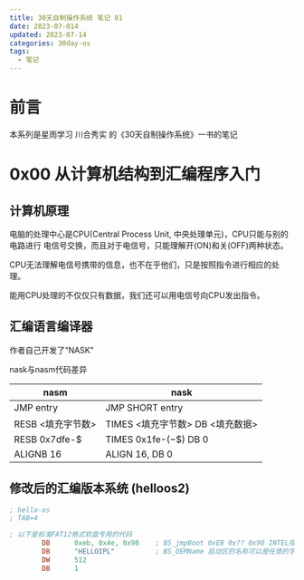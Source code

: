 ```yaml
---
title: 30天自制操作系统 笔记 01
date: 2023-07-014
updated: 2023-07-14
categories: 30day-os
tags:
  - 笔记
---
```


# 前言

本系列是星雨学习 川合秀实 的《30天自制操作系统》一书的笔记

# 0x00 从计算机结构到汇编程序入门

## 计算机原理

电脑的处理中心是CPU(Central Process Unit, 中央处理单元)，CPU只能与别的电路进行
电信号交换，而且对于电信号，只能理解开(ON)和关(OFF)两种状态。

CPU无法理解电信号携带的信息，也不在乎他们，只是按照指令进行相应的处理。

能用CPU处理的不仅仅只有数据，我们还可以用电信号向CPU发出指令。

## 汇编语言编译器

作者自己开发了“NASK”

nask与nasm代码差异

|nasm|nask|
|---|---|
|JMP entry|JMP SHORT entry|
|RESB <填充字节数>|TIMES <填充字节数> DB <填充数据>|
|RESB 0x7dfe-$|TIMES 0x1fe-($-$$) DB 0
|ALIGNB 16|ALIGN 16, DB 0|

## 修改后的汇编版本系统 (helloos2)

``` asm
; hello-os
; TAB=4

; 以下是标准FAT12格式软盘专用的代码
        DB      0xeb, 0x4e, 0x90    ; BS_jmpBoot 0xEB 0x?? 0x90 INTEL指令集的无条件跳转
        DB      "HELLOIPL"          ; BS_OEMName 启动区的名称可以是任意的字符串
        DW      512
        DB      1
```